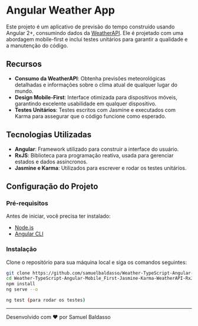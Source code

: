 # Angular Weather App

Este projeto é um aplicativo de previsão do tempo construído usando Angular 2+, consumindo dados da [WeatherAPI](https://weatherapi.com). Ele é projetado com uma abordagem mobile-first e inclui testes unitários para garantir a qualidade e a manutenção do código.

## Recursos

- **Consumo da WeatherAPI**: Obtenha previsões meteorológicas detalhadas e informações sobre o clima atual de qualquer lugar do mundo.
- **Design Mobile-First**: Interface otimizada para dispositivos móveis, garantindo excelente usabilidade em qualquer dispositivo.
- **Testes Unitários**: Testes escritos com Jasmine e executados com Karma para assegurar que o código funcione como esperado.

## Tecnologias Utilizadas

- **Angular**: Framework utilizado para construir a interface do usuário.
- **RxJS**: Biblioteca para programação reativa, usada para gerenciar estados e dados assíncronos.
- **Jasmine e Karma**: Utilizados para escrever e rodar os testes unitários.

## Configuração do Projeto

### Pré-requisitos

Antes de iniciar, você precisa ter instalado:
- [Node.js](https://nodejs.org/en/)
- [Angular CLI](https://cli.angular.io/)

### Instalação

Clone o repositório para sua máquina local e siga os comandos seguintes:

```bash
git clone https://github.com/samuelbaldasso/Weather-TypeScript-Angular-Mobile_First-Jasmine-Karma-WeatherAPI-RxJS.git
cd Weather-TypeScript-Angular-Mobile_First-Jasmine-Karma-WeatherAPI-RxJS
npm install
ng serve --o

ng test (para rodar os testes)
```
---

Desenvolvido com ❤️ por Samuel Baldasso
